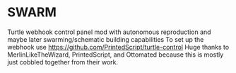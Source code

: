 # SWARM
Turtle webhook control panel mod with autonomous reproduction and maybe later swarming/schematic building capabilities
To set up the webhook use https://github.com/PrintedScript/turtle-control
Huge thanks to MerlinLikeTheWizard, PrintedScript, and Ottomated because this is mostly just cobbled together from their work.
